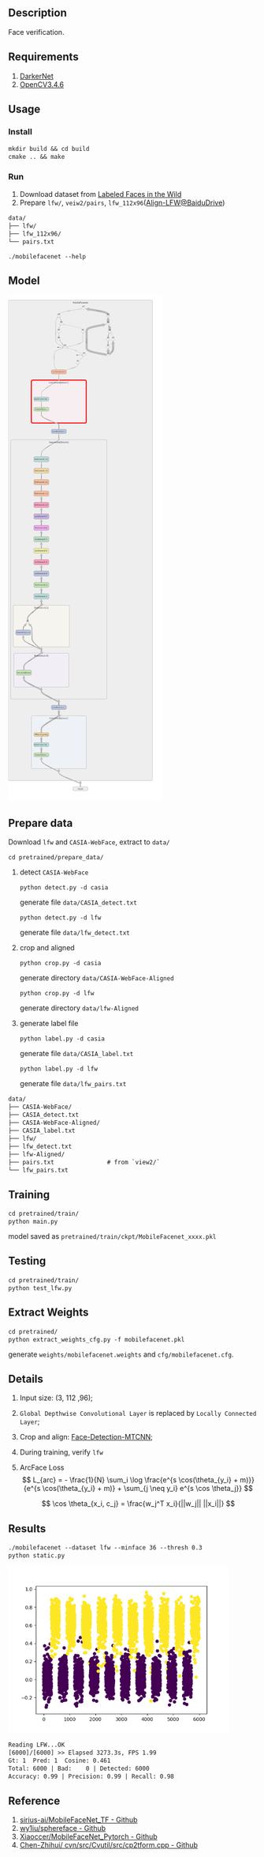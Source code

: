 ## Description
Face verification.

## Requirements
1. [DarkerNet](https://github.com/isLouisHsu/DarkerNet)
2. [OpenCV3.4.6](https://github.com/opencv/opencv)

## Usage
### Install
``` shell
mkdir build && cd build
cmake .. && make
```
### Run
1. Download dataset from [Labeled Faces in the Wild](http://vis-www.cs.umass.edu/lfw/)
2. Prepare `lfw/`, `veiw2/pairs`, `lfw_112x96`([Align-LFW@BaiduDrive](https://pan.baidu.com/s/1r6BQxzlFza8FM8Z8C_OCBg))

```
data/
├── lfw/
├── lfw_112x96/
└── pairs.txt
```

``` shell
./mobilefacenet --help
```

## Model
![graph](/images/graph_run=.png)

## Prepare data
Download `lfw` and `CASIA-WebFace`, extract to `data/`

``` shell
cd pretrained/prepare_data/
```

1. detect `CASIA-WebFace`
    ``` shell
    python detect.py -d casia
    ```
    generate file `data/CASIA_detect.txt`

    ``` shell
    python detect.py -d lfw
    ```
    generate file `data/lfw_detect.txt`

2. crop and aligned
    ``` shell
    python crop.py -d casia
    ```
    generate directory `data/CASIA-WebFace-Aligned`

    ``` shell
    python crop.py -d lfw
    ```
    generate directory `data/lfw-Aligned`

3. generate label file
    ``` shell
    python label.py -d casia
    ```
    generate file `data/CASIA_label.txt`
    ``` shell
    python label.py -d lfw
    ```
    generate file `data/lfw_pairs.txt`


```
data/
├── CASIA-WebFace/
├── CASIA_detect.txt
├── CASIA-WebFace-Aligned/
├── CASIA_label.txt
├── lfw/
├── lfw_detect.txt
├── lfw-Aligned/
├── pairs.txt               # from `view2/`
└── lfw_pairs.txt
```

## Training
``` shell
cd pretrained/train/
python main.py
```
model saved as `pretrained/train/ckpt/MobileFacenet_xxxx.pkl`

## Testing
``` shell
cd pretrained/train/
python test_lfw.py
```

## Extract Weights
``` shell
cd pretrained/
python extract_weights_cfg.py -f mobilefacenet.pkl
```
generate `weights/mobilefacenet.weights` and `cfg/mobilefacenet.cfg`.

## Details
1. Input size: (3, 112 ,96);
2. `Global Depthwise Convolutional Layer` is replaced by `Locally Connected Layer`;
3. Crop and align: [Face-Detection-MTCNN](https://louishsu.xyz/2019/05/05/Face-Detection-MTCNN/);
4. During training, verify `lfw`
5. ArcFace Loss
    $$
    L_{arc} = - \frac{1}{N} \sum_i \log \frac{e^{s \cos(\theta_{y_i} + m)}}
        {e^{s \cos(\theta_{y_i} + m)} + \sum_{j \neq y_i} e^{s \cos \theta_j}}
    $$

    $$
    \cos \theta_{x_i, c_j} = \frac{w_j^T x_i}{||w_j|| ||x_i||}
    $$
    
## Results

``` shell
./mobilefacenet --dataset lfw --minface 36 --thresh 0.3
python static.py
```

![statistic_lfw](/images/statistic_lfw.png)
``` shell
Reading LFW...OK
[6000]/[6000] >> Elapsed 3273.3s, FPS 1.99
Gt: 1  Pred: 1  Cosine: 0.461
Total: 6000 | Bad:    0 | Detected: 6000
Accuracy: 0.99 | Precision: 0.99 | Recall: 0.98
```


## Reference
1. [sirius-ai/MobileFaceNet_TF - Github](https://github.com/sirius-ai/MobileFaceNet_TF)
2. [wy1iu/sphereface - Github](https://github.com/wy1iu/sphereface)
3. [Xiaoccer/MobileFaceNet_Pytorch - Github](https://github.com/Xiaoccer/MobileFaceNet_Pytorch)
4. [Chen-Zhihui/ cvn/src/Cvutil/src/cp2tform.cpp - Github](https://github.com/Chen-Zhihui/cvn/blob/093672ed4a890ce6bd240c51a068bca8a3597bde/src/Cvutil/src/cp2tform.cpp)